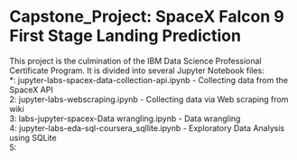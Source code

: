 # Capstone_Project: SpaceX Falcon 9 First Stage Landing Prediction
This project is the culmination of the IBM Data Science Professional Certificate Program.
It is divided into several Jupyter Notebook files:\
  *: jupyter-labs-spacex-data-collection-api.ipynb - Collecting data from the SpaceX API\
  2: jupyter-labs-webscraping.ipynb - Collecting data via Web scraping from wiki\
  3: labs-jupyter-spacex-Data wrangling.ipynb - Data wrangling\
  4: jupyter-labs-eda-sql-coursera_sqllite.ipynb - Exploratory Data Analysis using SQLite\
  5: 
